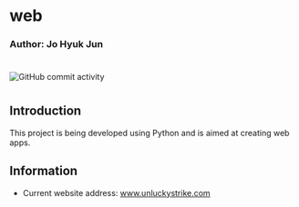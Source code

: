 # web
### Author: Jo Hyuk Jun
#
![GitHub commit activity](https://img.shields.io/github/commit-activity/m/JoHyukJun/web)
#


## Introduction
This project is being developed using Python and is aimed at creating web apps.

## Information
- Current website address: www.unluckystrike.com
